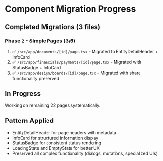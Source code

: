 # Component Migration Progress

## Completed Migrations (3 files)

### Phase 2 - Simple Pages (3/5)
1. ✅ `/src/app/documents/[id]/page.tsx` - Migrated to EntityDetailHeader + InfoCard
2. ✅ `/src/app/financials/payments/[id]/page.tsx` - Migrated with StatusBadge + InfoCard
3. ✅ `/src/app/design/boards/[id]/page.tsx` - Migrated with share functionality preserved

## In Progress
Working on remaining 22 pages systematically.

## Pattern Applied
- EntityDetailHeader for page headers with metadata
- InfoCard for structured information display
- StatusBadge for consistent status rendering
- LoadingState and EmptyState for better UX
- Preserved all complex functionality (dialogs, mutations, specialized UIs)

